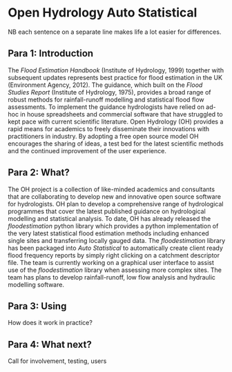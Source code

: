 # Open Hydrology Auto Statistical

NB each sentence on a separate line makes life a lot easier for differences.


## Para 1: Introduction

The *Flood Estimation Handbook* (Institute of Hydrology, 1999) together with subsequent updates represents best practice for flood estimation in the UK (Environment Agency, 2012).
The guidance, which built on the *Flood Studies Report* (Institute of Hydrology, 1975), provides a broad range of robust methods for rainfall-runoff modelling and statistical flood flow assessments.
To implement the guidance hydrologists have relied on ad-hoc in house spreadsheets and commercial software that have struggled to kept pace with current scientific literature.
Open Hydrology (OH) provides a rapid means for academics to freely disseminate their innovations with practitioners in industry.
By adopting a free open source model OH encourages the sharing of ideas, a test bed for the latest scientific methods and the continued improvement of the user experience.


## Para 2: What?

The OH project is a collection of like-minded academics and consultants that are collaborating to develop new and innovative open source software for hydrologists.
OH plan to develop a comprehensive range of hydrological programmes that cover the latest published guidance on hydrological modelling and statistical analysis.
To date, OH has already released the *floodestimation* python library which provides a python implementation of the very latest statistical flood estimation methods including enhanced single sites and transferring locally gauged data.
The *floodestimation* library has been packaged into *Auto Statistical* to automatically create client ready flood frequency reports by simply right clicking on a catchment descriptor file.
The team is currently working on a graphical user interface to assist use of the *floodestimation* library when assessing more complex sites.
The team has plans to develop rainfall-runoff, low flow analysis and hydraulic modelling software.

## Para 3: Using

How does it work in practice?


## Para 4: What next?

Call for involvement, testing, users



